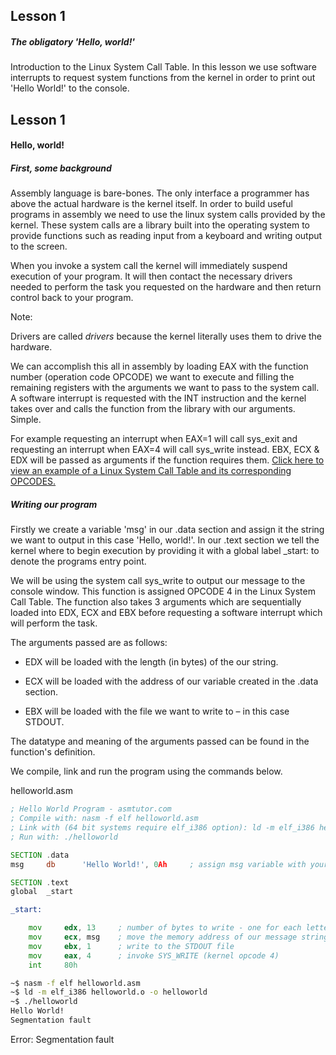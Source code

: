 ## Lesson 1

##### The obligatory 'Hello, world!'

Introduction to the Linux System Call Table.  In this lesson we use software interrupts to request system functions from the kernel in order to print out 'Hello World!' to the console.


<!-- more -->
## Lesson 1

#### Hello, world!

##### First, some background

Assembly language is bare-bones. The only interface a programmer has above the actual hardware is the kernel itself. In order to build useful programs in assembly we need to use the linux system calls provided by the kernel. These system calls are a library built into the operating system to provide functions such as reading input from a keyboard and writing output to the screen.

When you invoke a system call the kernel will immediately suspend execution of your program.  It will then contact the necessary drivers needed to perform the task you requested on the hardware and then return control back to your program.


Note:


Drivers are called _drivers_ because the kernel literally uses them to drive the hardware.


We can accomplish this all in assembly by loading EAX with the function number (operation code OPCODE) we want to execute and filling the remaining registers with the arguments we want to pass to the system call. A software interrupt is requested with the INT instruction and the kernel takes over and calls the function from the library with our arguments. Simple.

For example requesting an interrupt when EAX=1 will call sys_exit and requesting an interrupt when EAX=4 will call sys_write instead. EBX, ECX & EDX will be passed as arguments if the function requires them. [Click here to view an example of a Linux System Call Table and its corresponding OPCODES.](http://docs.cs.up.ac.za/programming/asm/derick_tut/syscalls.html)

##### Writing our program

Firstly we create a variable 'msg' in our .data section and assign it the string we want to output in this case 'Hello, world!'. In our .text section we tell the kernel where to begin execution by providing it with a global label _start: to denote the programs entry point.

We will be using the system call sys_write to output our message to the console window.  This function is assigned OPCODE 4 in the Linux System Call Table.  The function also takes 3 arguments which are sequentially loaded into EDX, ECX and EBX before requesting a software interrupt which will perform the task.

The arguments passed are as follows:


* EDX will be loaded with the length (in bytes) of the our string.

* ECX will be loaded with the address of our variable created in the .data section.

* EBX will be loaded with the file we want to write to – in this case STDOUT.

The datatype and meaning of the arguments passed can be found in the function's definition.

We compile, link and run the program using the commands below.


helloworld.asm
```asm
; Hello World Program - asmtutor.com
; Compile with: nasm -f elf helloworld.asm
; Link with (64 bit systems require elf_i386 option): ld -m elf_i386 helloworld.o -o helloworld
; Run with: ./helloworld

SECTION .data
msg     db      'Hello World!', 0Ah     ; assign msg variable with your message string

SECTION .text
global  _start

_start:

    mov     edx, 13     ; number of bytes to write - one for each letter plus 0Ah (line feed character)
    mov     ecx, msg    ; move the memory address of our message string into ecx
    mov     ebx, 1      ; write to the STDOUT file
    mov     eax, 4      ; invoke SYS_WRITE (kernel opcode 4)
    int     80h
```

```bash
~$ nasm -f elf helloworld.asm
~$ ld -m elf_i386 helloworld.o -o helloworld
~$ ./helloworld
Hello World!
Segmentation fault
```

Error:
Segmentation fault
